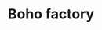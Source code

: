 ---
title: "Boho factory"
url: /soorts-hossegor/boho-factory-avenue-de-la-tuilerie/
shop: Kleidung
---